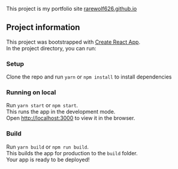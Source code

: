 This project is my portfolio site [rarewolf626.github.io](https://rarewolf626.github.io)

## Project information

This project was bootstrapped with [Create React App](https://github.com/facebook/create-react-app).<br />
In the project directory, you can run:

### Setup
Clone the repo and run `yarn` or `npm install` to install dependencies

### Running on local
Run `yarn start` or `npm start`.<br />
This runs the app in the development mode.<br />
Open [http://localhost:3000](http://localhost:3000) to view it in the browser.

### Build 
Run `yarn build` or `npm run build`.<br />
This builds the app for production to the `build` folder.<br />
Your app is ready to be deployed!
